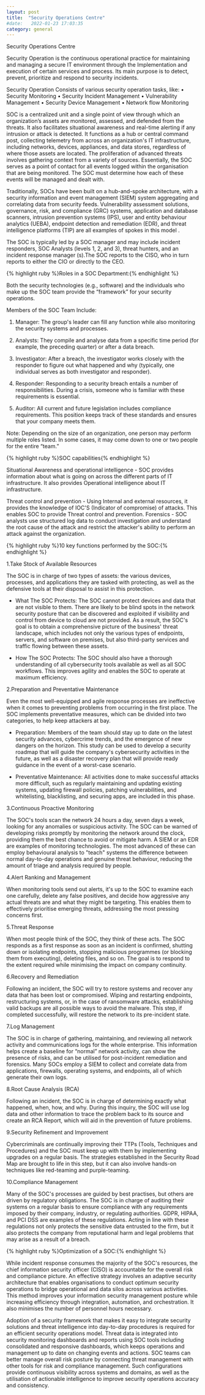 ```yaml
---
layout: post
title:  "Security Operations Centre"
#date:   2022-01-23 17:03:35
category: general
---
```

Security Operations Centre

Security Operation is the continuous operational practice for maintaining and managing a secure IT environment through the Implementation and execution of certain services and process. Its main purpose is to detect, prevent, prioritize and respond to security incidents.

Security Operation Consists of various security operation tasks, like:
•	Security Monitoring
•	Security Incident Management
•	Vulnerability Management
•	Security Device Management
•	Network flow Monitoring

SOC is a centralized unit and a single point of view through which an organization’s assets are monitored, assessed, and defended from the threats. It also facilitates situational awareness and real-time alerting if any intrusion or attack is detected. It functions as a hub or central command post, collecting telemetry from across an organization's IT infrastructure, including networks, devices, appliances, and data stores, regardless of where those assets are located. The proliferation of advanced threats involves gathering context from a variety of sources. Essentially, the SOC serves as a point of contact for all events logged within the organisation that are being monitored. The SOC must determine how each of these events will be managed and dealt with.


Traditionally, SOCs have been built on a hub-and-spoke architecture, with a security information and event management (SIEM) system aggregating and correlating data from security feeds. Vulnerability assessment solutions, governance, risk, and compliance (GRC) systems, application and database scanners, intrusion prevention systems (IPS), user and entity behaviour analytics (UEBA), endpoint detection and remediation (EDR), and threat intelligence platforms (TIP) are all examples of spokes in this model .

The SOC is typically led by a SOC manager and may include incident responders, SOC Analysts (levels 1, 2, and 3), threat hunters, and an incident response manager (s).The SOC reports to the CISO, who in turn reports to either the CIO or directly to the CEO.

{% highlight ruby %}Roles in a SOC Department:{% endhighlight %}

Both the security technologies (e.g., software) and the individuals who make up the SOC team provide the “framework” for your security operations.

Members of the SOC Team Include:
1. Manager: The group's leader can fill any function while also monitoring the security systems and processes.

2. Analysts: They compile and analyse data from a specific time period (for example, the preceding quarter) or after a data breach.

3. Investigator: After a breach, the investigator works closely with the responder to figure out what happened and why (typically, one individual serves as both investigator and responder).

4. Responder: Responding to a security breach entails a number of responsibilities. During a crisis, someone who is familiar with these requirements is essential.

5. Auditor: All current and future legislation includes compliance requirements. This position keeps track of these standards and ensures that your company meets them.

Note: Depending on the size of an organization, one person may perform multiple roles listed. In some cases, it may come down to one or two people for the entire “team.”

{% highlight ruby %}SOC capabilities{% endhighlight %}

Situational Awareness and operational intelligence - SOC provides information about what is going on across the different parts of IT infrastructure. It also provides Operational intelligence about IT infrastructure.

Threat control and prevention - Using Internal and external resources, it provides the knowledge of IOC'S (Indicator of compromise) of attacks. This enables SOC to provide Threat control and prevention.
Forensics - SOC analysts use structured log data to conduct investigation and understand the root cause of the attack and restrict the attacker's ability to perform an attack against the organization.

{% highlight ruby %}10 key functions performed by the SOC:{% endhighlight %}

1.Take Stock of Available Resources

The SOC is in charge of two types of assets: the various devices, processes, and applications they are tasked with protecting, as well as the defensive tools at their disposal to assist in this protection.

- What The SOC Protects: The SOC cannot protect devices and data that are not visible to them. There are likely to be blind spots in the network security posture that can be discovered and exploited if visibility and control from device to cloud are not provided. As a result, the SOC's goal is to obtain a comprehensive picture of the business' threat landscape, which includes not only the various types of endpoints, servers, and software on premises, but also third-party services and traffic flowing between these assets.

- How The SOC Protects: The SOC should also have a thorough understanding of all cybersecurity tools available as well as all SOC workflows. This improves agility and enables the SOC to operate at maximum efficiency.

2.Preparation and Preventative Maintenance

Even the most well-equipped and agile response processes are ineffective when it comes to preventing problems from occurring in the first place. The SOC implements preventative measures, which can be divided into two categories, to help keep attackers at bay.

- Preparation: Members of the team should stay up to date on the latest security advances, cybercrime trends, and the emergence of new dangers on the horizon. This study can be used to develop a security roadmap that will guide the company's cybersecurity activities in the future, as well as a disaster recovery plan that will provide ready guidance in the event of a worst-case scenario.

- Preventative Maintenance: All activities done to make successful attacks more difficult, such as regularly maintaining and updating existing systems, updating firewall policies, patching vulnerabilities, and whitelisting, blacklisting, and securing apps, are included in this phase.

3.Continuous Proactive Monitoring

The SOC's tools scan the network 24 hours a day, seven days a week, looking for any anomalies or suspicious activity. The SOC can be warned of developing risks promptly by monitoring the network around the clock, providing them the best chance to avoid or mitigate harm. A SIEM or an EDR are examples of monitoring technologies. The most advanced of these can employ behavioural analysis to "teach" systems the difference between normal day-to-day operations and genuine threat behaviour, reducing the amount of triage and analysis required by people.

4.Alert Ranking and Management

When monitoring tools send out alerts, it's up to the SOC to examine each one carefully, delete any false positives, and decide how aggressive any actual threats are and what they might be targeting. This enables them to effectively prioritise emerging threats, addressing the most pressing concerns first.

5.Threat Response

When most people think of the SOC, they think of these acts. The SOC responds as a first response as soon as an incident is confirmed, shutting down or isolating endpoints, stopping malicious programmes (or blocking them from executing), deleting files, and so on. The goal is to respond to the extent required while minimising the impact on company continuity.

6.Recovery and Remediation

Following an incident, the SOC will try to restore systems and recover any data that has been lost or compromised. Wiping and restarting endpoints, restructuring systems, or, in the case of ransomware attacks, establishing valid backups are all possible ways to avoid the malware. This step, if completed successfully, will restore the network to its pre-incident state.

7.Log Management

The SOC is in charge of gathering, maintaining, and reviewing all network activity and communications logs for the whole enterprise. This information helps create a baseline for “normal” network activity, can show the presence of risks, and can be utilised for post-incident remediation and forensics. Many SOCs employ a SIEM to collect and correlate data from applications, firewalls, operating systems, and endpoints, all of which generate their own logs.

8.Root Cause Analysis (RCA)

Following an incident, the SOC is in charge of determining exactly what happened, when, how, and why. During this inquiry, the SOC will use log data and other information to trace the problem back to its source and create an RCA Report, which will aid in the prevention of future problems.

9.Security Refinement and Improvement

Cybercriminals are continually improving their TTPs (Tools, Techniques and Procedures) and the SOC must keep up with them by implementing upgrades on a regular basis. The strategies established in the Security Road Map are brought to life in this step, but it can also involve hands-on techniques like red-teaming and purple-teaming.

10.Compliance Management

Many of the SOC's processes are guided by best practises, but others are driven by regulatory obligations. The SOC is in charge of auditing their systems on a regular basis to ensure compliance with any requirements imposed by their company, industry, or regulating authorities. GDPR, HIPAA, and PCI DSS are examples of these regulations. Acting in line with these regulations not only protects the sensitive data entrusted to the firm, but it also protects the company from reputational harm and legal problems that may arise as a result of a breach.

{% highlight ruby %}Optimization of a SOC:{% endhighlight %}

While incident response consumes the majority of the SOC's resources, the chief information security officer (CISO) is accountable for the overall risk and compliance picture. An effective strategy involves an adaptive security architecture that enables organisations to conduct optimum security operations to bridge operational and data silos across various activities. This method improves your information security management posture while increasing efficiency through integration, automation, and orchestration. It also minimises the number of personnel hours necessary.

Adoption of a security framework that makes it easy to integrate security solutions and threat intelligence into day-to-day procedures is required for an efficient security operations model. Threat data is integrated into security monitoring dashboards and reports using SOC tools including consolidated and responsive dashboards, which keeps operations and management up to date on changing events and actions. SOC teams can better manage overall risk posture by connecting threat management with other tools for risk and compliance management. Such configurations provide continuous visibility across systems and domains, as well as the utilisation of actionable intelligence to improve security operations accuracy and consistency.

 
